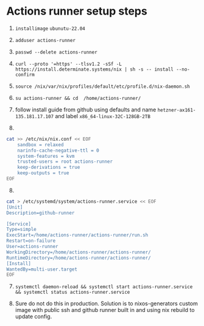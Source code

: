 # Actions runner setup steps

1. `installimage` `ubunutu-22.04`
2. `adduser actions-runner`
3. `passwd --delete actions-runner` 
4. `curl --proto '=https' --tlsv1.2 -sSf -L https://install.determinate.systems/nix | sh -s -- install --no-confirm`
5. `source /nix/var/nix/profiles/default/etc/profile.d/nix-daemon.sh`
6. `su actions-runner && cd  /home/actions-runner/`
7. follow install guide from github using defaults and name `hetzner-ax161-135.181.17.107` and label `x86_64-linux-32C-128GB-2TB`

8. 
```bash
cat >> /etc/nix/nix.conf << EOF
    sandbox = relaxed
    narinfo-cache-negative-ttl = 0      
    system-features = kvm     
    trusted-users = root actions-runner
    keep-derivations = true
    keep-outputs = true
EOF
```

8. 

```bash
cat > /etc/systemd/system/actions-runner.service << EOF
[Unit]
Description=github-runner

[Service]
Type=simple
ExecStart=/home/actions-runner/actions-runner/run.sh
Restart=on-failure
User=actions-runner
WorkingDirectory=/home/actions-runner/actions-runner/
RuntimeDirectory=/home/actions-runner/actions-runner/
[Install]
WantedBy=multi-user.target
EOF
```

7. `systemctl daemon-reload && systemctl start actions-runner.service && systemctl status actions-runner.service` 

8. Sure do not do this in production. Solution is to nixos-generators custom image with public ssh and github runner built in and using nix rebuild to update config. 